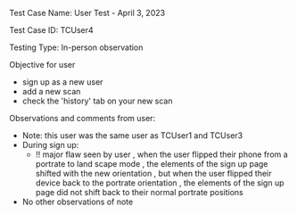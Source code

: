 Test Case Name: User Test - April 3, 2023

Test Case ID: TCUser4

Testing Type: In-person observation 

Objective for user
- sign up as a new user 
- add a new scan 
- check the 'history' tab on your new scan 

Observations and comments from user:
- Note: this user was the same user as TCUser1 and TCUser3
- During sign up:
  - !! major flaw seen by user , when the user flipped their phone from a portrate to land scape mode , the elements of the sign up page shifted with the new orientation , but when the user flipped their device back to the portrate orientation , the elements of the sign up page did not shift back to their normal portrate positions 
- No other observations of note  


